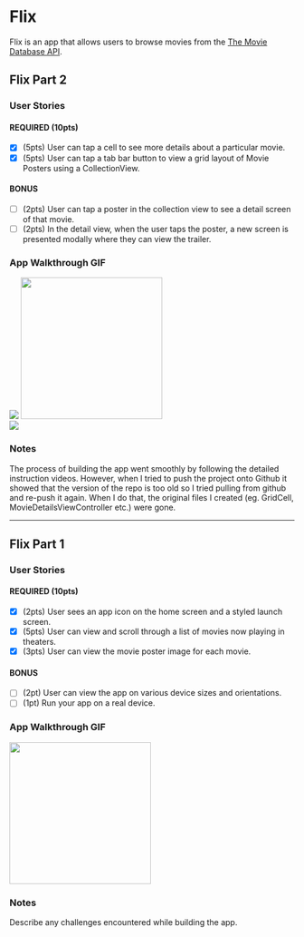 # Flix

Flix is an app that allows users to browse movies from the [The Movie Database API](http://docs.themoviedb.apiary.io/#).

## Flix Part 2

### User Stories

#### REQUIRED (10pts)
- [x] (5pts) User can tap a cell to see more details about a particular movie.
- [x] (5pts) User can tap a tab bar button to view a grid layout of Movie Posters using a CollectionView.

#### BONUS
- [ ] (2pts) User can tap a poster in the collection view to see a detail screen of that movie.
- [ ] (2pts) In the detail view, when the user taps the poster, a new screen is presented modally where they can view the trailer.

### App Walkthrough GIF
![](https://i.imgur.com/Uc3J18O.gif)
<img src="https://i.imgur.com/Uc3J18O.gif" width=250><br>
![](https://i.imgur.com/UFvzmDX.gif)
### Notes
The process of building the app went smoothly by following the detailed instruction videos. However, when I tried to push the project onto Github it showed that the version of the repo is too old so I tried pulling from github and re-push it again. When I do that, the original files I created (eg. GridCell, MovieDetailsViewController etc.) were gone. 

---

## Flix Part 1

### User Stories

#### REQUIRED (10pts)
- [x] (2pts) User sees an app icon on the home screen and a styled launch screen.
- [x] (5pts) User can view and scroll through a list of movies now playing in theaters.
- [x] (3pts) User can view the movie poster image for each movie.

#### BONUS
- [ ] (2pt) User can view the app on various device sizes and orientations.
- [ ] (1pt) Run your app on a real device.

### App Walkthrough GIF

<img src="https://i.imgur.com/o2e9fyX.gif" width=250><br>

### Notes
Describe any challenges encountered while building the app.

